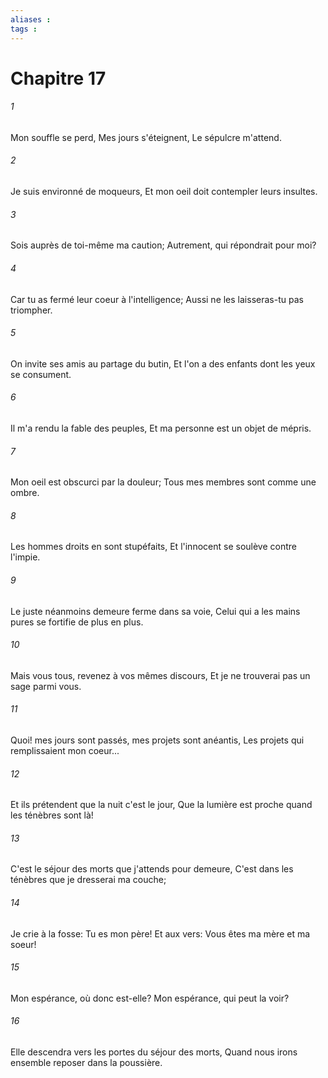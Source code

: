 ```yaml
---
aliases : 
tags : 
---
```


# Chapitre 17

###### 1
Mon souffle se perd, Mes jours s'éteignent, Le sépulcre m'attend.
###### 2
Je suis environné de moqueurs, Et mon oeil doit contempler leurs insultes.
###### 3
Sois auprès de toi-même ma caution; Autrement, qui répondrait pour moi?
###### 4
Car tu as fermé leur coeur à l'intelligence; Aussi ne les laisseras-tu pas triompher.
###### 5
On invite ses amis au partage du butin, Et l'on a des enfants dont les yeux se consument.
###### 6
Il m'a rendu la fable des peuples, Et ma personne est un objet de mépris.
###### 7
Mon oeil est obscurci par la douleur; Tous mes membres sont comme une ombre.
###### 8
Les hommes droits en sont stupéfaits, Et l'innocent se soulève contre l'impie.
###### 9
Le juste néanmoins demeure ferme dans sa voie, Celui qui a les mains pures se fortifie de plus en plus.
###### 10
Mais vous tous, revenez à vos mêmes discours, Et je ne trouverai pas un sage parmi vous.
###### 11
Quoi! mes jours sont passés, mes projets sont anéantis, Les projets qui remplissaient mon coeur...
###### 12
Et ils prétendent que la nuit c'est le jour, Que la lumière est proche quand les ténèbres sont là!
###### 13
C'est le séjour des morts que j'attends pour demeure, C'est dans les ténèbres que je dresserai ma couche;
###### 14
Je crie à la fosse: Tu es mon père! Et aux vers: Vous êtes ma mère et ma soeur!
###### 15
Mon espérance, où donc est-elle? Mon espérance, qui peut la voir?
###### 16
Elle descendra vers les portes du séjour des morts, Quand nous irons ensemble reposer dans la poussière.
